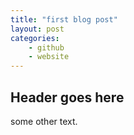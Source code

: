 ```yaml
---
title: "first blog post"
layout: post
categories:
    - github
    - website
---
```



## Header goes here

some other text.

